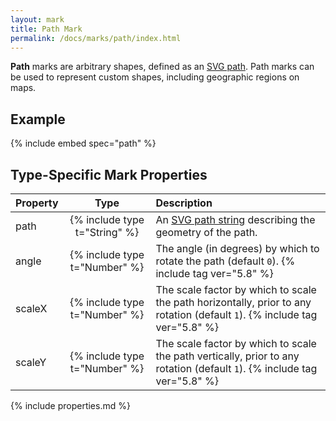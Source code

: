 ```yaml
---
layout: mark
title: Path Mark
permalink: /docs/marks/path/index.html
---
```


**Path** marks are arbitrary shapes, defined as an [SVG path](https://developer.mozilla.org/en-US/docs/Web/SVG/Tutorial/Paths). Path marks can be used to represent custom shapes, including geographic regions on maps.

## Example

{% include embed spec="path" %}

## Type-Specific Mark Properties

| Property            | Type                           | Description   |
| :------------------ | :----------------------------: | :------------ |
| path                | {% include type t="String" %}  | An [SVG path string](https://developer.mozilla.org/en-US/docs/Web/SVG/Tutorial/Paths) describing the geometry of the path. |
| angle               | {% include type t="Number" %}  | The angle (in degrees) by which to rotate the path (default `0`). {% include tag ver="5.8" %} |
| scaleX              | {% include type t="Number" %}  | The scale factor by which to scale the path horizontally, prior to any rotation (default `1`). {% include tag ver="5.8" %} |
| scaleY              | {% include type t="Number" %}  | The scale factor by which to scale the path vertically, prior to any rotation (default `1`). {% include tag ver="5.8" %} |

{% include properties.md %}
